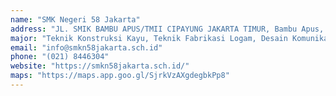 ```yaml
---
name: "SMK Negeri 58 Jakarta"
address: "JL. SMIK BAMBU APUS/TMII CIPAYUNG JAKARTA TIMUR, Bambu Apus, Kec. Cipayung, Kota Jakarta Timur, DKI Jakarta"
major: "Teknik Konstruksi Kayu, Teknik Fabrikasi Logam, Desain Komunikasi Visual, Desain dan Produksi Kria Tekstil, Desain dan Produksi Kria Logam, Desain dan Produksi Kria Kayu, Seni Lukis"
email: "info@smkn58jakarta.sch.id"
phone: "(021) 8446304"
website: "https://smkn58jakarta.sch.id/"
maps: "https://maps.app.goo.gl/SjrkVzAXgdegbkPp8"
---
```

